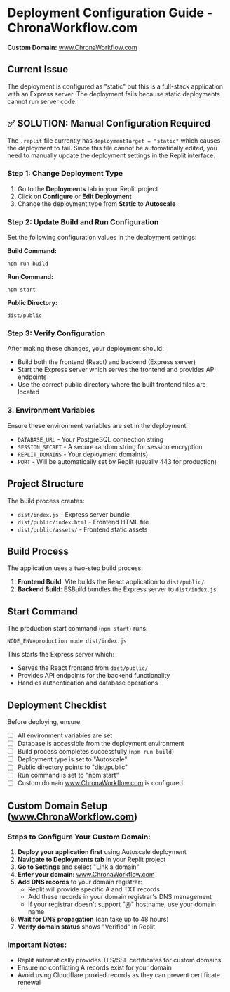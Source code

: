 # Deployment Configuration Guide - ChronaWorkflow.com

**Custom Domain:** www.ChronaWorkflow.com

## Current Issue
The deployment is configured as "static" but this is a full-stack application with an Express server. The deployment fails because static deployments cannot run server code.

## ✅ SOLUTION: Manual Configuration Required

The `.replit` file currently has `deploymentTarget = "static"` which causes the deployment to fail. Since this file cannot be automatically edited, you need to manually update the deployment settings in the Replit interface.

### Step 1: Change Deployment Type
1. Go to the **Deployments** tab in your Replit project
2. Click on **Configure** or **Edit Deployment**
3. Change the deployment type from **Static** to **Autoscale**

### Step 2: Update Build and Run Configuration
Set the following configuration values in the deployment settings:

**Build Command:**
```
npm run build
```

**Run Command:**
```
npm start
```

**Public Directory:**
```
dist/public
```

### Step 3: Verify Configuration
After making these changes, your deployment should:
- Build both the frontend (React) and backend (Express server)
- Start the Express server which serves the frontend and provides API endpoints
- Use the correct public directory where the built frontend files are located

### 3. Environment Variables
Ensure these environment variables are set in the deployment:
- `DATABASE_URL` - Your PostgreSQL connection string
- `SESSION_SECRET` - A secure random string for session encryption
- `REPLIT_DOMAINS` - Your deployment domain(s)
- `PORT` - Will be automatically set by Replit (usually 443 for production)

## Project Structure
The build process creates:
- `dist/index.js` - Express server bundle
- `dist/public/index.html` - Frontend HTML file
- `dist/public/assets/` - Frontend static assets

## Build Process
The application uses a two-step build process:
1. **Frontend Build**: Vite builds the React application to `dist/public/`
2. **Backend Build**: ESBuild bundles the Express server to `dist/index.js`

## Start Command
The production start command (`npm start`) runs:
```
NODE_ENV=production node dist/index.js
```

This starts the Express server which:
- Serves the React frontend from `dist/public/`
- Provides API endpoints for the backend functionality
- Handles authentication and database operations

## Deployment Checklist
Before deploying, ensure:
- [ ] All environment variables are set
- [ ] Database is accessible from the deployment environment
- [ ] Build process completes successfully (`npm run build`)
- [ ] Deployment type is set to "Autoscale"
- [ ] Public directory points to "dist/public"
- [ ] Run command is set to "npm start"
- [ ] Custom domain www.ChronaWorkflow.com is configured

## Custom Domain Setup (www.ChronaWorkflow.com)

### Steps to Configure Your Custom Domain:

1. **Deploy your application first** using Autoscale deployment
2. **Navigate to Deployments tab** in your Replit project
3. **Go to Settings** and select "Link a domain"
4. **Enter your domain:** www.ChronaWorkflow.com
5. **Add DNS records** to your domain registrar:
   - Replit will provide specific A and TXT records
   - Add these records in your domain registrar's DNS management
   - If your registrar doesn't support "@" hostname, use your domain name
6. **Wait for DNS propagation** (can take up to 48 hours)
7. **Verify domain status** shows "Verified" in Replit

### Important Notes:
- Replit automatically provides TLS/SSL certificates for custom domains
- Ensure no conflicting A records exist for your domain
- Avoid using Cloudflare proxied records as they can prevent certificate renewal